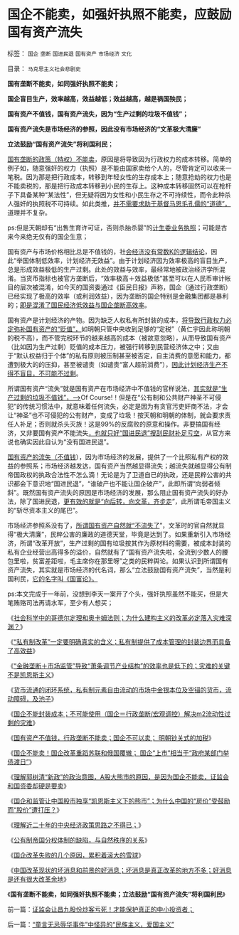 # 国企不能卖，如强奸执照不能卖，应鼓励国有资产流失

标签： `国企` `垄断` `国进民退` `国有资产` `市场经济` `文化` 

目录： `马克思主义社会悲剧史`

**国有垄断不能卖，如同强奸执照不能卖；**

**国企盲目生产，效率越高，效益越低；效益越高，越是祸国殃民；**

**国有资产不值钱，国有资产流失，因为“生产过剩的垃圾不值钱”；**

**国有资产流失是市场经济的参照，因此没有市场经济的“文革极大清廉”**

**立法鼓励“国有资产流失”将利国利民**；

[国有垄断的政策（特权）不能卖](../../../2013/4/24/国企不能卖！国企不应上市！国企改革重蹈苏联和俄国覆辙；.md)，原因是将导致因为行政权力的成本转移。简单的例子如，随意强奸的权力（执照）是不能由国家卖给个人的，尽管肯定可以收来一笔税。因为那是把行政成本，转移到年轻女性的生存成本上；随意抢劫的权力也是不能卖税的，那是把行政成本转移到小民的生存上。这种成本转移固然可以在枪杆子下具备某种“某法性”，但无疑将因为女性和小民生存之不可持续性，而令此种杀人强奸的执照税不可持续。如此类推，[并不需要求助于基督马恩毛孔儒的“道德”，](../../../2013/4/26/集体主义从来不是中国梦，由叶檀公知说起.md)道理并不复杂。

ps:但是天朝却有“出售生育许可证，否则杀胎杀婴”的[计生委业务执照](../../../2012/10/20/计划生育是君主权力对生育私权的监管.md)；可能是古来今来绝无仅有的国企生意；

国有资产与市场价格相比总是不值钱的，社[会经济没有常数K的逻辑结论](../../../2013/4/18/为什么芝加哥学派弗里德曼的“实证经济学”是伪科学？.md)，因此“举国体制低效率，计划经济无效益”。由于计划经济因为效率极高的盲目生产，总是形成效益极低的生产过剩。此处的效益与效率，最经常地被政治经济学所混淆。当货币指标也被官方垄断后，“效率极高＋效益极低”甚至可以在人民币审计帐目的层次被混淆，如今天的国资委通过《臣民日报》声称，国企（通过行政垄断）已经实现了极高的效率（或利润效益），因为垄断的国企特别是金融集团都是暴利的；[即是混淆了国民经济低效益与国企垄断高效率](../../../2013/4/19/“私有制改革”一定要明确真实的含义.md)。

国有资产是计划经济的产物。因为缺乏人权私有所封装的成本，[将导致行政权力必定弥补国有资产的“贬值”，](../../../2013/4/23/国有资产不值钱，行政垄断不能卖；国企不可以卖.md)如明朝只管中央收到足够的“定税”（黄仁宇因此称明朝的税不高），而不管完税环节的越来越高的成本（被故意忽略），从而导致国有资产（比如因为生产过剩）贬值的成本压力，被强行转移到民营经济体之中；又由于“默认权益归于个体”的私有原则被压制甚至被否定，自主消费的意愿和能力，都遭到极大的的压抑，甚至被谴责（如谴责“富人超前消费”），[因此计划经济生产不得不盲目，不可能不过剩](../../../2012/11/18/信托财富只能藏富于民；&nbsp;生产过剩永远仅属于君.md)。

所谓国有资产“流失”就是国有资产在市场经济中不值钱的官样说法，[其实就是“生产过剩的垃圾不值钱”，—>](../../../2009/8/10/严重生产过剩的市场腐朽能化为神奇吗？.md)Of
Course!！但是在“公有制和公共财产神圣不可侵犯”的传统习惯法中，就意味着任何流失，必定是因为有贪官污吏奸商不法，才会让“神圣”也不可侵犯的公有财产，变成了垃圾！按天朝和明朝的体制，就会要求责任人补足；否则就杀头灭族！这是99%的反腐败的原意和操作。非要搞国有经济，又非要国有资产不能流失[，也就只好“国进民退”搜刮民财补足亏空](../../../2013/4/9/民粹炒作“中石化退休活不下去”.md)，从官方来说也确实因此自认为“没有国进民退”。

[国有资产的流失（不值钱](../../../2009/8/10/建龙入主通化是否涉及国有资产流失.md)），因为市场经济的发展，提供了一个比照私有产权的效益的参照系；市场经济越发达，国有资产当然越显得流失；越流失就越显得公有制帝国政权的执政合法性不怎么滴！无论是为了卫道自已的执政，还是民粹公害的共识都会下意识地“国进民退”，“谁破产也不能让国企破产”，此即所谓“向弱者倾斜”。既然国有资产流失的原因是市场经济的发展，那么阻止国有资产流失的好办法，除了国进民退，[更有效的就是“向后转，向文革，齐步走](../../../2012/5/16/公有制改革模式“逢危机向左转”救的是贵族特权阶层.md)”，此所谓毛帝国主义的“斩尽资本主义的尾巴”。

市场经济参照系没有了，[所谓国有资产自然就“不流失了](../../../2013/2/3/有中国特色的科斯定理，公有制最大的癌灶不是腐败.md)”，文革时的官自然就显得“极大清廉”，民粹公害的廉政的道德天堂，毕竟是达到了。如果重新引入市场经济，所谓“改革开放”，生产过剩的国有垃圾按其作为原材料的需要，被成本封装的私有企业经营出高得多的溢价，自然就有了“国有资产流失啦，全流到少数人的腰包里啦，贫富差距啦，毛主席你在那里呀”之类的民粹舆论。如果认识到所谓国有资产流失，其实就是市场经济的代名词，那么“立法鼓励国有资产流失”，当然是利国利民，[它的名字叫《国富论》。](../../../2013/1/27/《国富论》必须在大宪章精神下解读；.md)

ps:本文完成于一年前，没想到李天一案开了个头，强奸执照虽然不能买，但是大笔贿赂司法再请水军，至少有人想买；

《[社会科学中的哥德尔定理和奥卡姆法则；为什么建构主义的改革必定落入灾难深渊？](../../../2013/4/19/为什么建构主义的改革必定落入灾难深渊？.md)》

《[“私有制改革”一定要明确真实的含义；私有制提供了成本管理的封装边界而具备了高效益](../../../2013/4/19/“私有制改革”一定要明确真实的含义.md)》

《[“金融垄断＋市场监管”导致“萧条调节产业结构”的效率也是低下的；灾难的关键不是凯恩斯主义](../../../2013/4/22/灾难的关键不是凯恩斯主义，中国连“萧条”也是低效率的.md)》

《[货币流通的闭环系统，私有制元素自由流动的市场中金银本位及空锚的货币，流动障碍，及池子](../../../2013/4/22/太平洋涨潮，会影响太湖的水位吗？&nbsp;货币的闭环经济系统.md)》

《[国企不能封装成本；不可能使用（国企＝行政垄断/宏观调控）解决m2流动性过剩的灾难](../../../2013/4/23/国企不能封装成本，大明宝钞的凯恩斯主义和流动性过剩.md)》

《[国有资产不值钱，行政垄断不能卖；国企不可以卖； 明朝钞关式的加税](../../../2013/4/23/国有资产不值钱，行政垄断不能卖；国企不可以卖.md)》

《[国企不能卖！国企改革重蹈苏联和俄国覆辙；
国企“上市”相当于“政府某部门举债渡日”](../../../2013/4/24/国企不能卖！国企不应上市！国企改革重蹈苏联和俄国覆辙；.md)》

《[理解郭树清“新政”的政治意图，A股大熊市的原因，是因为国企不能卖，证监会和国资委却硬是要卖](../../../2013/4/27/理解郭树清“新政”的政治意图和可能原因.md)》

《[国企和监管让中国股市独享“凯恩斯主义下的熊市”；为什么中国的“房价”受鼓励而“股价”遭打压？](../../../2013/4/27/国企和监管让中国股市独享“凯恩斯主义下的大熊市”.md)》

《[理解近二十年的中央经济政策思路之不得已；](../../../2013/4/27/理解近二十年的中央经济政策思路之不得已.md)》

《[公有制帝国分权体制的缺陷，与自然秩序的关系](../../../2013/11/10/社会主义三权分立的缺陷，及与自然秩序和自然转型的衔接.md)》

《[国企改革失败的几个原因，累积着滚大的雪球](../../../2013/11/12/国企改革失败的几个原因，累积着滚大的雪球.md)》

《[中国改革现状的坏消息和前景的好消息；坏消息是真正改革的地方不多；好消息是还有很大改革余地](../../../2013/11/13/中国改革现状的坏消息和前景的好消息.md)》

《**国有垄断不能卖，如同强奸执照不能卖；立法鼓励“国有资产流失”将利国利民**》



前一篇：[证监会让昌九股份炒客亏死！才能保护真正的中小投资者；](../../../2013/11/13/证监会让昌九股份炒客亏死！才能保护真正的中小投资者；.md)

后一篇：[“童言无忌辱华事件”中怪异的“民族主义，爱国主义”](../../../2013/11/14/“童言无忌辱华事件”中怪异的“民族主义，爱国主义”.md)